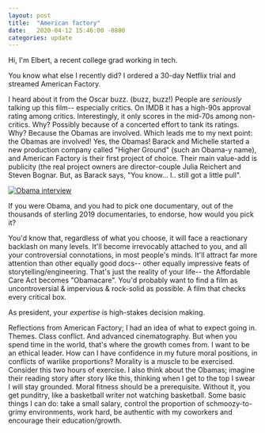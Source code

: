 ```yaml
---
layout: post
title:  "American factory"
date:   2020-04-12 15:46:00 -0800
categories: update
---
```


Hi, I'm Elbert, a recent college grad working in tech. 

You know what else I recently did? I ordered a 30-day Netflix trial and streamed American Factory.

I heard about it from the Oscar buzz. (buzz, buzz!) People are _seriously_ talking up this film-- especially critics. On IMDB it has a high-90s approval rating among critics. Interestingly, it only scores in the mid-70s among non-critics. Why? Possibly because of a concerted effort to tank its ratings. Why? Because the Obamas are involved. Which leads me to my next point: the Obamas are involved! Yes, the Obamas! Barack and Michelle started a new production company called "Higher Ground" (such an Obama-y name), and American Factory is their first project of choice. Their main value-add is publicity (the real project owners are director-couple Julia Reichert and Steven Bognar. But, as Barack says, "You know... I.. still got a little pull".

[![Obama interview](http://img.youtube.com/vi/NRS0YDUf-Yc/0.jpg)](https://www.youtube.com/watch?v=NRS0YDUf-Yc "Obama interview")

If you were Obama, and you had to pick one documentary, out of the thousands of sterling 2019 documentaries, to endorse, how would you pick it?

You'd know that, regardless of what you choose, it will face a reactionary backlash on many levels. It'll become irrevocably attached to you, and all your controversial connotations, in most people's minds. It'll attract far more attention than other equally good docs-- other equally impressive feats of storytelling/engineering. That's just the reality of your life-- the Affordable Care Act becomes "Obamacare". You'd probably want to find a film as uncontroversial & impervious & rock-solid as possible. A film that checks every critical box.

As president, your _expertise_ is high-stakes decision making.

Reflections from American Factory; I had an idea of what to expect going in. Themes. Class conflict. And advanced cinematography. But when you spend time in the world, that's where the growth comes from. I want to be an ethical leader. How can I have confidence in my future moral positions, in conflicts of warlike proportions? Morality is a muscle to be exercised. Consider this two hours of exercise. I also think about the Obamas; imagine their reading story after story like this, thinking when I get to the top I swear I will stay grounded. Moral fitness should be a prerequisite. Without it, you get punditry, like a basketball writer not watching basketball. Some basic things I can do: take a small salary, control the proportion of schmoozy-to-grimy environments, work hard, be authentic with my coworkers and encourage their education/growth.